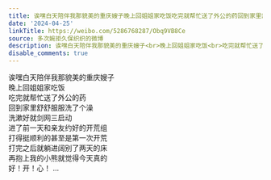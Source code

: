 ```yaml
---
title: 诶嘿白天陪伴我那貌美的重庆嫂子晚上回姐姐家吃饭吃完就帮忙送了外公的药回到家里舒舒服服洗了个澡洗漱好就剑网三启动进了前一天和亲友约好的开荒组打得挺顺利的...
date: '2024-04-25'
linkTitle: https://weibo.com/5286768287/Obq9VB8Ce
source: 多次婉拒久保织织的微博
description: 诶嘿白天陪伴我那貌美的重庆嫂子<br>晚上回姐姐家吃饭<br>吃完就帮忙送了外公的药<br>回到家里舒舒服服洗了个澡<br>洗漱好就剑网三启动<br>进了前一天和亲友约好的开荒组<br>打得挺顺利的甚至是第一次开荒<br>打完之后就躺进阔别了两天的床<br>再抱上我的小熊就觉得今天真的<br>好！开！心！  ...
disable_comments: true
---
```

诶嘿白天陪伴我那貌美的重庆嫂子<br>晚上回姐姐家吃饭<br>吃完就帮忙送了外公的药<br>回到家里舒舒服服洗了个澡<br>洗漱好就剑网三启动<br>进了前一天和亲友约好的开荒组<br>打得挺顺利的甚至是第一次开荒<br>打完之后就躺进阔别了两天的床<br>再抱上我的小熊就觉得今天真的<br>好！开！心！  ...